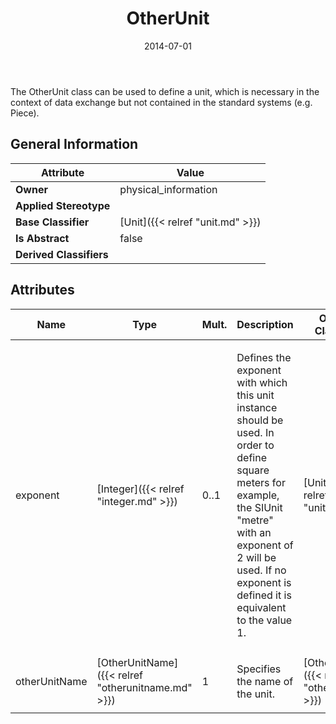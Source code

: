 ﻿---
title: OtherUnit
toc: false
type: specs
date: "2014-07-01"
draft: false
specification: VEC
version: 1.1.1
documentType: "Recommendation"
elementType: Class
classes:
  - OtherUnit
menu_name: vec-1.1.1
---
<p>The OtherUnit class can be used to define a unit, which is necessary in the context of data exchange but not contained in the standard systems (e.g. Piece).  </p>

## General Information

| Attribute               | Value |
|-------------------------|-------|
| **Owner**               | physical_information |
| **Applied Stereotype**  |   |
| **Base Classifier**     | [Unit]({{< relref "unit.md" >}})<br/>  |
| **Is Abstract**         | false |
| **Derived Classifiers** |   |

## Attributes
|  Name  |  Type  |  Mult.  |  Description  |  Owning Classifier  |
|--------|--------|---------|---------------|--------------|
|exponent | [Integer]({{< relref "integer.md" >}}) | 0..1 | <p> Defines the exponent with which this unit instance should be used. In order to define square meters for example, the SIUnit &quot;metre&quot; with an exponent of 2 will be used. If no exponent is defined it is equivalent to the value 1.      </p> | [Unit]({{< relref "unit.md" >}}) |
|otherUnitName | [OtherUnitName]({{< relref "otherunitname.md" >}}) | 1 | <p> Specifies the name of the unit.      </p> | [OtherUnit]({{< relref "otherunit.md" >}}) |

